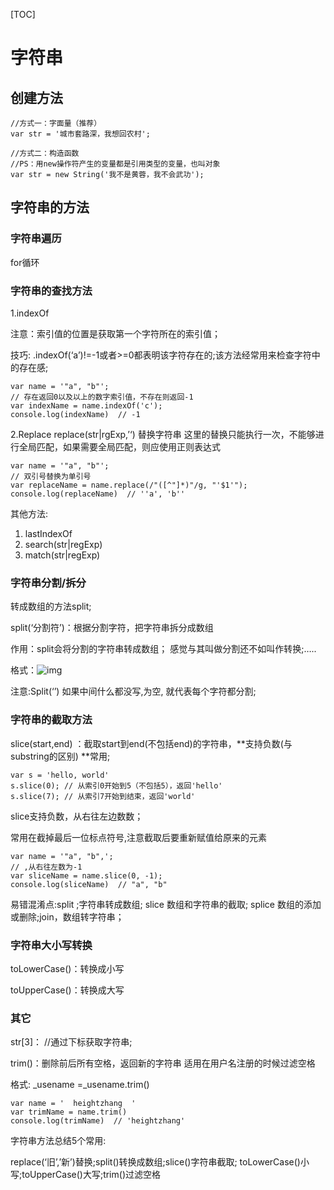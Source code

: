 [TOC]

# 字符串

## 创建方法

```JS
//方式一：字面量（推荐）
var str = '城市套路深，我想回农村';

//方式二：构造函数
//PS：用new操作符产生的变量都是引用类型的变量，也叫对象
var str = new String('我不是黄蓉，我不会武功');
```



## 字符串的方法

### 字符串遍历

 for循环



### 字符串的查找方法

1.indexOf

注意：索引值的位置是获取第一个字符所在的索引值；

技巧: .indexOf(‘a’)!=-1或者>=0都表明该字符存在的;该方法经常用来检查字符中的存在感;

```JS
var name = '"a", "b"';
// 存在返回0以及以上的数字索引值，不存在则返回-1
var indexName = name.indexOf('c');
console.log(indexName)  // -1
```



2.Replace  replace(str|rgExp,’‘) 替换字符串 
这里的替换只能执行一次，不能够进行全局匹配，如果需要全局匹配，则应使用正则表达式

```JS
var name = '"a", "b"';
// 双引号替换为单引号
var replaceName = name.replace(/"([^"]*)"/g, "'$1'");
console.log(replaceName)  // ''a', 'b''
```



其他方法:

1. lastIndexOf 
2. search(str|regExp) 
3. match(str|regExp) 



### 字符串分割/拆分

转成数组的方法split;

split(‘分割符’)：根据分割字符，把字符串拆分成数组

作用：split会将分割的字符串转成数组； 感觉与其叫做分割还不如叫作转换;…..

 格式：![img](file:///C:\Users\freshjn\AppData\Local\Temp\ksohtml\wps7D5D.tmp.jpg) 

注意:Split(‘’) 如果中间什么都没写,为空, 就代表每个字符都分割;

 

### 字符串的截取方法

slice(start,end) ：截取start到end(不包括end)的字符串，**支持负数(与substring的区别)  **常用;

```JS
var s = 'hello, world'
s.slice(0); // 从索引0开始到5（不包括5），返回'hello'
s.slice(7); // 从索引7开始到结束，返回'world'
```



slice支持负数，从右往左边数数；

常用在截掉最后一位标点符号,注意截取后要重新赋值给原来的元素

```JS
var name = '"a", "b",';
// ,从右往左数为-1
var sliceName = name.slice(0, -1);
console.log(sliceName)  // "a", "b"
```

易错混淆点:split ;字符串转成数组;  slice 数组和字符串的截取; splice  数组的添加或删除;join，数组转字符串；

 

### 字符串大小写转换

toLowerCase()：转换成小写

toUpperCase()：转换成大写



### 其它

str[3]： //通过下标获取字符串;

trim()：删除前后所有空格，返回新的字符串  适用在用户名注册的时候过滤空格   

格式: _usename =_usename.trim()

```JS
var name = '  heightzhang  '
var trimName = name.trim()
console.log(trimName)  // 'heightzhang'
```



字符串方法总结5个常用:

replace(‘旧’,’新’)替换;split()转换成数组;slice()字符串截取; toLowerCase()小写;toUpperCase()大写;trim()过滤空格

